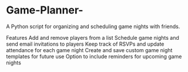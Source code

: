 # Game-Planner-

A Python script for organizing and scheduling game nights with friends.

Features
Add and remove players from a list
Schedule game nights and send email invitations to players
Keep track of RSVPs and update attendance for each game night
Create and save custom game night templates for future use
Option to include reminders for upcoming game nights

